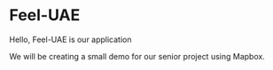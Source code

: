 # Feel-UAE

Hello, Feel-UAE is our application

We will be creating a small demo for our senior project using Mapbox. 
